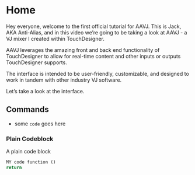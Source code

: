 # Home

Hey everyone, welcome to the first official tutorial for AAVJ. This is Jack, AKA Anti-Alias, and in this video we’re going to be taking a look at AAVJ - a VJ mixer I created within TouchDesigner.

AAVJ leverages the amazing front and back end functionality of TouchDesigner to allow for real-time content and other inputs or outputs TouchDesigner supports.

The interface is intended to be user-friendly, customizable, and designed to work in tandem with other industry VJ software.

Let’s take a look at the interface.



## Commands

* some `code` goes here

### Plain Codeblock

A plain code block

``` py linenums="1"
MY code function ()
return
```